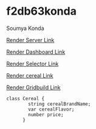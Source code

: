 # f2db63konda
Soumya Konda

[Render Server Link](https://f2db63konda.onrender.com)

[Render Dashboard Link](https://dashboard.render.com/)

[Render Selector Link](https://f2db63konda.onrender.com/selector)

[Render cereal Link](https://f2db63konda.onrender.com/cereal)

[Render Gridbuild Link](http://localhost:3000/gridbuild?rows=8&cols=5)

```
class Cereal {
        string cerealBrandName;
        var cerealFlavor;
        number price;
      }
```